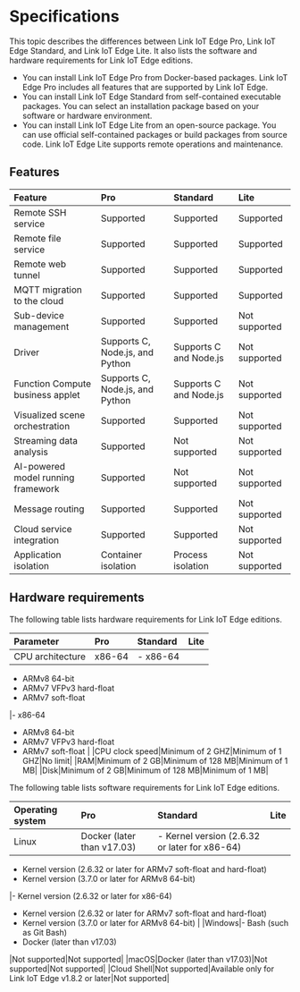 # Specifications

This topic describes the differences between Link IoT Edge Pro, Link IoT Edge Standard, and Link IoT Edge Lite. It also lists the software and hardware requirements for Link IoT Edge editions.

-   You can install Link IoT Edge Pro from Docker-based packages. Link IoT Edge Pro includes all features that are supported by Link IoT Edge.
-   You can install Link IoT Edge Standard from self-contained executable packages. You can select an installation package based on your software or hardware environment.
-   You can install Link IoT Edge Lite from an open-source package. You can use official self-contained packages or build packages from source code. Link IoT Edge Lite supports remote operations and maintenance.

## Features

|Feature|Pro|Standard|Lite|
|:------|:--|:-------|:---|
|Remote SSH service|Supported|Supported|Supported|
|Remote file service|Supported|Supported|Supported|
|Remote web tunnel|Supported|Supported|Supported|
|MQTT migration to the cloud|Supported|Supported|Supported|
|Sub-device management|Supported|Supported|Not supported|
|Driver|Supports C, Node.js, and Python|Supports C and Node.js|Not supported|
|Function Compute business applet|Supports C, Node.js, and Python|Supports C and Node.js|Not supported|
|Visualized scene orchestration|Supported|Supported|Not supported|
|Streaming data analysis|Supported|Not supported|Not supported|
|AI-powered model running framework|Supported|Not supported|Not supported|
|Message routing|Supported|Supported|Not supported|
|Cloud service integration|Supported|Supported|Not supported|
|Application isolation|Container isolation|Process isolation|Not supported|

## Hardware requirements

The following table lists hardware requirements for Link IoT Edge editions.

|Parameter|Pro|Standard|Lite|
|:--------|:--|:-------|:---|
|CPU architecture|x86-64|-   x86-64
-   ARMv8 64-bit
-   ARMv7 VFPv3 hard-float
-   ARMv7 soft-float

|-   x86-64
-   ARMv8 64-bit
-   ARMv7 VFPv3 hard-float
-   ARMv7 soft-float |
|CPU clock speed|Minimum of 2 GHZ|Minimum of 1 GHZ|No limit|
|RAM|Minimum of 2 GB|Minimum of 128 MB|Minimum of 1 MB|
|Disk|Minimum of 2 GB|Minimum of 128 MB|Minimum of 1 MB|

The following table lists software requirements for Link IoT Edge editions.

|Operating system|Pro|Standard|Lite|
|:---------------|:--|:-------|:---|
|Linux|Docker \(later than v17.03\)|-   Kernel version \(2.6.32 or later for x86-64\)
-   Kernel version \(2.6.32 or later for ARMv7 soft-float and hard-float\)
-   Kernel version \(3.7.0 or later for ARMv8 64-bit\)

|-   Kernel version \(2.6.32 or later for x86-64\)
-   Kernel version \(2.6.32 or later for ARMv7 soft-float and hard-float\)
-   Kernel version \(3.7.0 or later for ARMv8 64-bit\) |
|Windows|-   Bash \(such as Git Bash\)
-   Docker \(later than v17.03\)

|Not supported|Not supported|
|macOS|Docker \(later than v17.03\)|Not supported|Not supported|
|Cloud Shell|Not supported|Available only for Link IoT Edge v1.8.2 or later|Not supported|


